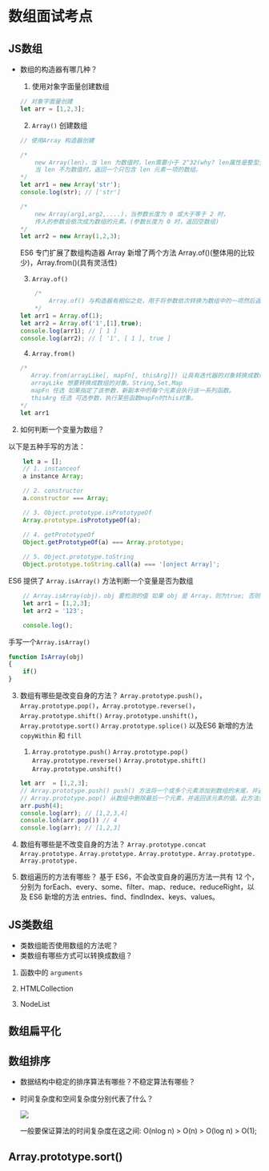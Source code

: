 # 数组面试考点

## JS数组
- 数组的构造器有哪几种？
    
    1. 使用对象字面量创建数组
    ```js
    // 对象字面量创建
    let arr = [1,2,3];
    ``` 
    2. `Array()` 创建数组
    ```js
    // 使用Array 构造器创建
    
    /* 
        new Array(len)，当 len 为数值时，len需要小于 2^32(why? len属性是整型变量)，否则抛出异常
        当 len 不为数值时，返回一个只包含 len 元素一项的数组。
    */
    let arr1 = new Array('str');
    console.log(str); // ['str']

    /* 
        new Array(arg1,arg2,....)，当参数长度为 0 或大于等于 2 时，
        传入的参数会依次成为数组的元素。(参数长度为 0 时，返回空数组)
    */
    let arr2 = new Array(1,2,3);
    ```
    ES6 专门扩展了数组构造器 Array 新增了两个方法 Array.of()(整体用的比较少)，Array.from()(具有灵活性)

    3. `Array.of()`
    ```js
        /*
            Array.of() 与构造器有相似之处，用于将参数依次转换为数组中的一项然后返回这个数组，而不管这个参数是否为数值。
        */
    let arr1 = Array.of(1);
    let arr2 = Array.of('1',[1],true);
    console.log(arr1); // [ 1 ]
    console.log(arr2); // [ '1', [ 1 ], true ]
    ```  
    4. `Array.from()` 
    ```js
    /*
       Array.from(arrayLike[, mapFn[, thisArg]]) 让具有迭代器的对象转换成数组，注意是返回一个新的数组。
       arrayLike 想要转换成数组的对象。String,Set,Map
       mapFn 任选 如果指定了该参数，新副本中的每个元素会执行该一系列函数。 
       thisArg 任选 可选参数，执行某些函数mapFn时this对象。
    */
    let arr1 
    ```
2. 如何判断一个变量为数组？

以下是五种手写的方法：
```js
    let a = [];
    // 1. instanceof
    a instance Array;

    // 2. constructor
    a.constructor === Array; 

    // 3. Object.prototype.isPrototypeOf
    Array.prototype.isPrototypeOf(a);

    // 4. getPrototypeOf
    Object.getPrototypeOf(a) === Array.prototype;
     
    // 5. Object.prototype.toString
    Object.prototype.toString.call(a) === '[onject Array]';
```
ES6 提供了 `Array.isArray()` 方法判断一个变量是否为数组

```js
    // Array.isArray(obj)，obj 要检测的值 如果 obj 是 Array，则为true; 否则为false。
    let arr1 = [1,2,3];
    let arr2 = '123';

    console.log(); 
```

手写一个`Array.isArray()`
```js
function IsArray(obj)
{
    if()
}
```

3. 数组有哪些是改变自身的方法？
    `Array.prototype.push()`，`Array.prototype.pop()`，`Array.prototype.reverse()`，`Array.prototype.shift()` `Array.prototype.unshift()`，`Array.prototype.sort()` `Array.prototype.splice()` 以及ES6 新增的方法 `copyWithin` 和 `fill`

    1. `Array.prototype.push()` `Array.prototype.pop()` `Array.prototype.reverse()` `Array.prototype.shift()` `Array.prototype.unshift()`
    ```js
    let arr  = [1,2,3];
    // Array.prototype.push() push() 方法将一个或多个元素添加到数组的末尾，并返回该数组的新长度。
    // Array.prototype.pop() 从数组中删除最后一个元素，并返回该元素的值。此方法会更改数组的长度。
    arr.push(4);
    console.log(arr); // [1,2,3,4]
    console.loh(arr.pop()) // 4
    console.log(arr); // [1,2,3]
    ```
    

3. 数组有哪些是不改变自身的方法？
    `Array.prototype.concat` `Array.prototype.` `Array.prototype.` `Array.prototype.` `Array.prototype.` `Array.prototype.`

4. 数组遍历的方法有哪些？
    基于 ES6，不会改变自身的遍历方法一共有 12 个，分别为 forEach、every、some、filter、map、reduce、reduceRight，以及 ES6 新增的方法 entries、find、findIndex、keys、values。

## JS类数组

   - 类数组能否使用数组的方法呢？
   - 类数组有哪些方式可以转换成数组？ 

   1. 函数中的 `arguments`


   2. HTMLCollection


   3. NodeList 


## 数组扁平化



## 数组排序
 - 数据结构中稳定的排序算法有哪些？不稳定算法有哪些？
 - 时间复杂度和空间复杂度分别代表了什么？

    ![](https://s0.lgstatic.com/i/image/M00/94/9D/Ciqc1GAZALGARectAANRfAJPMN8925.png)

    一般要保证算法的时间复杂度在这之间: O(nlog n) > O(n) > O(log n) > O(1);


## Array.prototype.sort()

